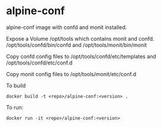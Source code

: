 alpine-conf
============

alpine-conf image with confd and monit installed.

Expose a Volume /opt/tools which contains monit and confd. /opt/tools/confd/bin/confd and /opt/tools/monit/bin/monit

Copy confd config files to /opt/tools/confd/etc/templates and /opt/tools/confd/etc/conf.d

Copy monit config files to /opt/tools/monit/etc/conf.d

To build

```
docker build -t <repo>/alpine-conf:<version> .
```

To run:

```
docker run -it <repo>/alpine-conf:<version> 
```

